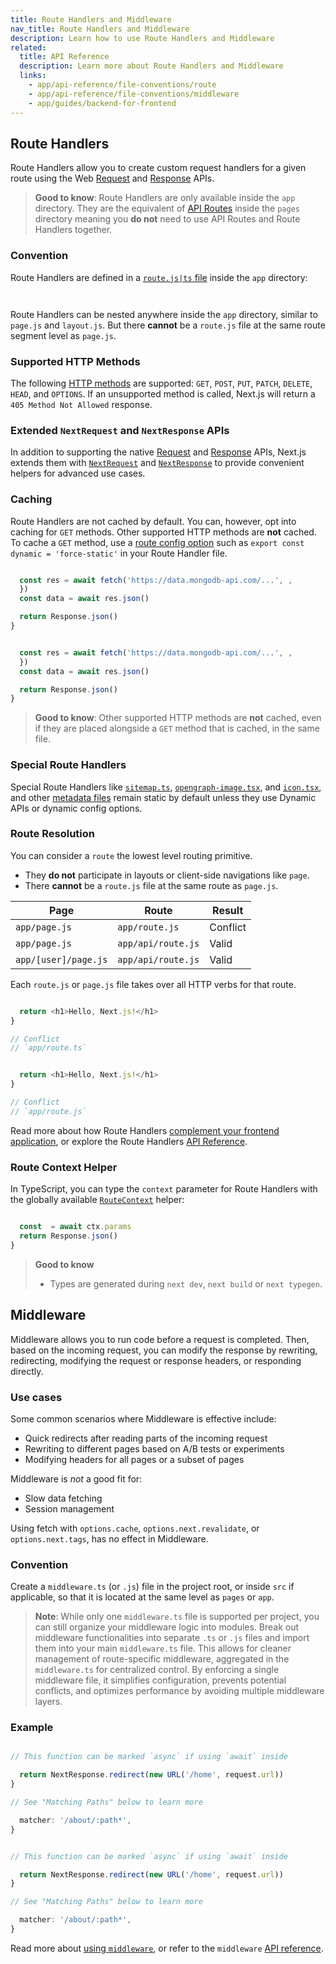 ```yaml
---
title: Route Handlers and Middleware
nav_title: Route Handlers and Middleware
description: Learn how to use Route Handlers and Middleware
related:
  title: API Reference
  description: Learn more about Route Handlers and Middleware
  links:
    - app/api-reference/file-conventions/route
    - app/api-reference/file-conventions/middleware
    - app/guides/backend-for-frontend
---
```


## Route Handlers

Route Handlers allow you to create custom request handlers for a given route using the Web [Request](https://developer.mozilla.org/docs/Web/API/Request) and [Response](https://developer.mozilla.org/docs/Web/API/Response) APIs.

> **Good to know**: Route Handlers are only available inside the `app` directory. They are the equivalent of [API Routes](/docs/pages/building-your-application/routing/api-routes) inside the `pages` directory meaning you **do not** need to use API Routes and Route Handlers together.

### Convention

Route Handlers are defined in a [`route.js|ts` file](/docs/app/api-reference/file-conventions/route) inside the `app` directory:

```ts filename="app/api/route.ts" switcher

```

```js filename="app/api/route.js" switcher

```

Route Handlers can be nested anywhere inside the `app` directory, similar to `page.js` and `layout.js`. But there **cannot** be a `route.js` file at the same route segment level as `page.js`.

### Supported HTTP Methods

The following [HTTP methods](https://developer.mozilla.org/docs/Web/HTTP/Methods) are supported: `GET`, `POST`, `PUT`, `PATCH`, `DELETE`, `HEAD`, and `OPTIONS`. If an unsupported method is called, Next.js will return a `405 Method Not Allowed` response.

### Extended `NextRequest` and `NextResponse` APIs

In addition to supporting the native [Request](https://developer.mozilla.org/docs/Web/API/Request) and [Response](https://developer.mozilla.org/docs/Web/API/Response) APIs, Next.js extends them with [`NextRequest`](/docs/app/api-reference/functions/next-request) and [`NextResponse`](/docs/app/api-reference/functions/next-response) to provide convenient helpers for advanced use cases.

### Caching

Route Handlers are not cached by default. You can, however, opt into caching for `GET` methods. Other supported HTTP methods are **not** cached. To cache a `GET` method, use a [route config option](/docs/app/api-reference/file-conventions/route-segment-config#dynamic) such as `export const dynamic = 'force-static'` in your Route Handler file.

```ts filename="app/items/route.ts" switcher

  const res = await fetch('https://data.mongodb-api.com/...', ,
  })
  const data = await res.json()

  return Response.json()
}
```

```js filename="app/items/route.js" switcher

  const res = await fetch('https://data.mongodb-api.com/...', ,
  })
  const data = await res.json()

  return Response.json()
}
```

> **Good to know**: Other supported HTTP methods are **not** cached, even if they are placed alongside a `GET` method that is cached, in the same file.

### Special Route Handlers

Special Route Handlers like [`sitemap.ts`](/docs/app/api-reference/file-conventions/metadata/sitemap), [`opengraph-image.tsx`](/docs/app/api-reference/file-conventions/metadata/opengraph-image), and [`icon.tsx`](/docs/app/api-reference/file-conventions/metadata/app-icons), and other [metadata files](/docs/app/api-reference/file-conventions/metadata) remain static by default unless they use Dynamic APIs or dynamic config options.

### Route Resolution

You can consider a `route` the lowest level routing primitive.

- They **do not** participate in layouts or client-side navigations like `page`.
- There **cannot** be a `route.js` file at the same route as `page.js`.

| Page                 | Route              | Result                       |
| -------------------- | ------------------ | ---------------------------- |
| `app/page.js`        | `app/route.js`     |  Conflict |
| `app/page.js`        | `app/api/route.js` |  Valid    |
| `app/[user]/page.js` | `app/api/route.js` |  Valid    |

Each `route.js` or `page.js` file takes over all HTTP verbs for that route.

```ts filename="app/page.ts" switcher

  return <h1>Hello, Next.js!</h1>
}

// Conflict
// `app/route.ts`

```

```js filename="app/page.js" switcher

  return <h1>Hello, Next.js!</h1>
}

// Conflict
// `app/route.js`

```

Read more about how Route Handlers [complement your frontend application](/docs/app/guides/backend-for-frontend), or explore the Route Handlers [API Reference](/docs/app/api-reference/file-conventions/route).

### Route Context Helper

In TypeScript, you can type the `context` parameter for Route Handlers with the globally available [`RouteContext`](/docs/app/api-reference/file-conventions/route#route-context-helper) helper:

```ts filename="app/users/[id]/route.ts" switcher

  const  = await ctx.params
  return Response.json()
}
```

> **Good to know**
>
> - Types are generated during `next dev`, `next build` or `next typegen`.

## Middleware

Middleware allows you to run code before a request is completed. Then, based on the incoming request, you can modify the response by rewriting, redirecting, modifying the request or response headers, or responding directly.

### Use cases

Some common scenarios where Middleware is effective include:

- Quick redirects after reading parts of the incoming request
- Rewriting to different pages based on A/B tests or experiments
- Modifying headers for all pages or a subset of pages

Middleware is _not_ a good fit for:

- Slow data fetching
- Session management

Using fetch with `options.cache`, `options.next.revalidate`, or `options.next.tags`, has no effect in Middleware.

### Convention

Create a `middleware.ts` (or `.js`) file in the project root, or inside `src` if applicable, so that it is located at the same level as `pages` or `app`.

> **Note**: While only one `middleware.ts` file is supported per project, you can still organize your middleware logic into modules. Break out middleware functionalities into separate `.ts` or `.js` files and import them into your main `middleware.ts` file. This allows for cleaner management of route-specific middleware, aggregated in the `middleware.ts` for centralized control. By enforcing a single middleware file, it simplifies configuration, prevents potential conflicts, and optimizes performance by avoiding multiple middleware layers.

### Example

```ts filename="middleware.ts" switcher

// This function can be marked `async` if using `await` inside

  return NextResponse.redirect(new URL('/home', request.url))
}

// See "Matching Paths" below to learn more

  matcher: '/about/:path*',
}
```

```js filename="middleware.js" switcher

// This function can be marked `async` if using `await` inside

  return NextResponse.redirect(new URL('/home', request.url))
}

// See "Matching Paths" below to learn more

  matcher: '/about/:path*',
}
```

Read more about [using `middleware`](/docs/app/guides/backend-for-frontend#middleware), or refer to the `middleware` [API reference](/docs/app/api-reference/file-conventions/middleware).